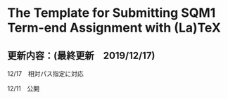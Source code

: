 The Template for Submitting SQM1 Term-end Assignment with (La)TeX
==

## 更新内容：(最終更新　2019/12/17)

12/17　相対パス指定に対応

12/11　公開
